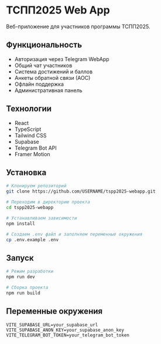 # ТСПП2025 Web App

Веб-приложение для участников программы ТСПП2025.

## Функциональность

- Авторизация через Telegram WebApp
- Общий чат участников
- Система достижений и баллов
- Анкеты обратной связи (АОС)
- Офлайн поддержка
- Административная панель

## Технологии

- React
- TypeScript
- Tailwind CSS
- Supabase
- Telegram Bot API
- Framer Motion

## Установка 

```bash
# Клонируем репозиторий
git clone https://github.com/USERNAME/tspp2025-webapp.git

# Переходим в директорию проекта
cd tspp2025-webapp

# Устанавливаем зависимости
npm install

# Создаем .env файл и заполняем переменные окружения
cp .env.example .env
```

## Запуск

```bash
# Режим разработки
npm run dev

# Сборка проекта
npm run build
```

## Переменные окружения

```env
VITE_SUPABASE_URL=your_supabase_url
VITE_SUPABASE_ANON_KEY=your_supabase_anon_key
VITE_TELEGRAM_BOT_TOKEN=your_telegram_bot_token
``` 